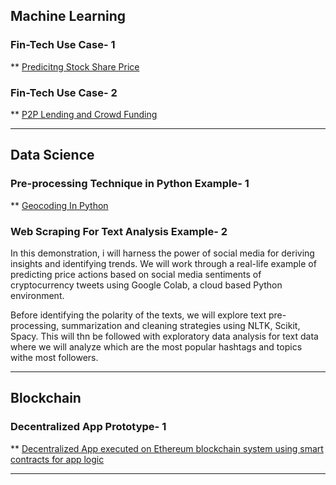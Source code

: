 


## Machine Learning

### Fin-Tech Use Case- 1
** [Predicitng Stock Share Price](https://github.com/Anannya2021/ML-Demo-FinTech-UseCase)

### Fin-Tech Use Case- 2
** [P2P Lending and Crowd Funding](https://nbviewer.org/github/AnannyaNZCA/AnannyaNZCA1.github.io/blob/main/P2P_Lending_%26_CrowdFunding.ipynb)

---

## Data Science

### Pre-processing Technique in Python Example- 1
** [Geocoding In Python](https://github.com/AnannyaNZCA/GeoCode_Reversal_API_Python)

### Web Scraping For Text Analysis Example- 2

In this demonstration, i will harness the power of social media for deriving insights and identifying trends. We will work through a real-life example of predicting price actions based on social media sentiments of cryptocurrency tweets using Google Colab, a cloud based Python environment. 

Before identifying the polarity of the texts, we will explore text pre-processing, summarization and cleaning strategies using NLTK, Scikit, Spacy. This will thn be followed with exploratory data analysis for text data where we will analyze which are the most popular hashtags and topics withe most followers.

---

## Blockchain

### Decentralized App Prototype- 1
** [Decentralized App executed on Ethereum blockchain system using smart contracts for app logic](https://github.com/AnannyaNZCA/DApp_Ethereum_Car_Mktplace)

---

<div class="content works-container">
    <a class="img-links" href="https://www.youtube.com/watch?v=MyPN_YXvyGo" target="_blank">
      <div class="works" style="background-image: url('assets/Poster.jpg');">
        <p class="website" style="display: none;">Music & Cognitive Computing</p>
        <i class="fas fa-link works-link" style="display: none"></i>
      </div>
    </a>

